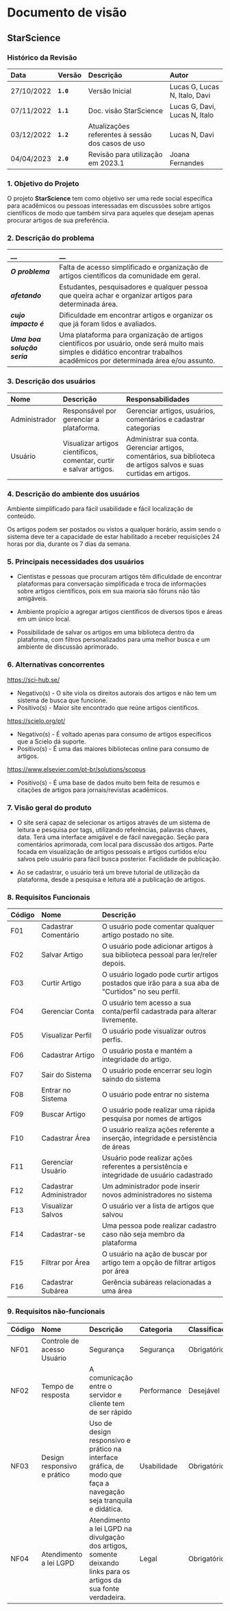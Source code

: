 # Documento de visão

## StarScience

### Histórico da Revisão

| Data       | Versão    | Descrição                                         | Autor                         |
| :--------- | :-------- | :------------------------------------------------ | :---------------------------- |
| 27/10/2022 | **`1.0`** | Versão Inicial                                    | Lucas G, Lucas N, Italo, Davi |
| 07/11/2022 | **`1.1`** | Doc. visão StarScience                            | Lucas G, Davi, Lucas N, Italo |
| 03/12/2022 | **`1.2`** | Atualizações referentes à sessão dos casos de uso | Lucas N, Davi                 |
| 04/04/2023 | **`2.0`** | Revisão para utilização em 2023.1                 | Joana Fernandes               |

### 1. Objetivo do Projeto

O projeto **StarScience** tem como objetivo ser uma rede social específica para acadêmicos ou pessoas interessadas em discussões sobre artigos científicos de modo que também sirva para aqueles que desejam apenas procurar artigos de sua preferência.

### 2. Descrição do problema

| \_\_                        | \_\_                                                                                                                                                                         |
| :-------------------------- | :--------------------------------------------------------------------------------------------------------------------------------------------------------------------------- |
| **_O problema_**            | Falta de acesso simplificado e organização de artigos científicos da comunidade em geral.                                                                                    |
| **_afetando_**              | Estudantes, pesquisadores e qualquer pessoa que queira achar e organizar artigos para determinada área.                                                                      |
| **_cujo impacto é_**        | Dificuldade em encontrar artigos e organizar os que já foram lidos e avaliados.                                                                                |
| **_Uma boa solução seria_** | Uma plataforma para organização de artigos científicos por usuário, onde será muito mais simples e didático encontrar trabalhos acadêmicos por determinada área e/ou assunto. |

### 3. Descrição dos usuários

| Nome          | Descrição                                                                                     | Responsabilidades                                                                                                   |
| :------------ | :-------------------------------------------------------------------------------------------- | :------------------------------------------------------------------------------------------------------------------ |
| Administrador | Responsável por gerenciar a plataforma.                                                       | Gerenciar artigos, usuários, comentários e cadastrar categorias                                                     |
| Usuário       | Visualizar artigos científicos, comentar, curtir e salvar artigos. | Administrar sua conta. Gerenciar artigos, comentários, sua biblioteca de artigos salvos e suas curtidas em artigos. |

### 4. Descrição do ambiente dos usuários

Ambiente simplificado para fácil usabilidade e fácil localização de conteúdo.

Os artigos podem ser postados ou vistos a qualquer horário, assim sendo o sistema deve ter a capacidade de estar habilitado
a receber requisições 24 horas por dia, durante os 7 dias da semana.

### 5. Principais necessidades dos usuários

- Cientistas e pessoas que procuram artigos têm dificuldade de encontrar plataformas para conversação simplificada e troca de informações sobre artigos científicos,  pois em sua maioria são fóruns não tão amigáveis.

- Ambiente propício a agregar artigos científicos de diversos tipos e áreas em um único local.

- Possibilidade de salvar os artigos em uma biblioteca dentro da plataforma, com filtros personalizados para uma melhor busca e um ambiente de discussão aprimorado.

### 6. Alternativas concorrentes

https://sci-hub.se/

- Negativo(s) - O site viola os direitos autorais dos artigos e não tem um sistema de busca que funcione.
- Positivo(s) - Maior site encontrado que reúne artigos científicos.

https://scielo.org/pt/

- Negativo(s) - É voltado apenas para consumo de artigos específicos que a Scielo dá suporte.
- Positivo(s) - É uma das maiores bibliotecas online para consumo de artigos.

https://www.elsevier.com/pt-br/solutions/scopus

- Positivo(s) - É uma base de dados muito bem feita de resumos e citações de artigos para jornais/revistas acadêmicos.

### 7. Visão geral do produto

- O site será capaz de selecionar os artigos através de um sistema de leitura e pesquisa por tags, utilizando referências, palavras chaves, data. Terá uma interface amigável e de fácil navegação. Seção para comentários aprimorada, com local para discussão dos artigos. Parte focada em visualização de artigos pessoais e artigos curtidos e/ou salvos pelo usuário para fácil busca posterior. Facilidade de publicação.

- Ao se cadastrar, o usuário terá um breve tutorial de utilização da plataforma, desde a pesquisa e leitura até a publicação de artigos.

### 8. Requisitos Funcionais

| Código | Nome                    | Descrição                                                                                          |
| :----- | :---------------------- | :------------------------------------------------------------------------------------------------- |
| F01    | Cadastrar Comentário    | O usuário pode comentar qualquer artigo postado no site.                                           |
| F02    | Salvar Artigo           | O usuário pode adicionar artigos à sua biblioteca pessoal para ler/reler depois.                   |
| F03    | Curtir Artigo           | O usuário logado pode curtir artigos postados que irão para a sua aba de "Curtidos" no seu perfil. |
| F04    | Gerenciar Conta         | O usuário tem acesso a sua conta/perfil cadastrada para alterar livremente.                        |
| F05    | Visualizar Perfil       | O usuário pode visualizar outros perfis.                                                           |
| F06    | Cadastrar Artigo        | O usuário posta e mantém a integridade do artigo.                                                  |
| F07    | Sair do Sistema         | O usuário pode encerrar seu login saindo do sistema                                                |
| F08    | Entrar no Sistema       | O usuário pode entrar no sistema                                                                   |
| F09    | Buscar Artigo           | O usuário pode realizar uma rápida pesquisa por nomes de artigos                                   |
| F10    | Cadastrar Área          | O usuário realiza ações referente a inserção, integridade e persistência de áreas                  |
| F11    | Gerenciar Usuário       | Usuário pode realizar ações referentes a persistência e integridade de usuário cadastrado          |
| F12    | Cadastrar Administrador | Um administrador pode inserir novos administradores no sistema                                     |
| F13    | Visualizar Salvos       | O usuário ver a lista de artigos que salvou                                                        |
| F14    | Cadastrar-se            | Uma pessoa pode realizar cadastro caso não seja membro da plataforma                               |
| F15    | Filtrar por Área        | O usuário na ação de buscar por artigo tem a opção de filtrar artigos por área                     |
| F16    | Cadastrar Subárea       | Gerência subáreas relacionadas a uma área                                                          |

### 9. Requisitos não-funcionais

| Código | Nome                        | Descrição                                                                                                         | Categoria   | Classificação |
| :----- | :-------------------------- | :---------------------------------------------------------------------------------------------------------------- | :---------- | :------------ |
| NF01   | Controle de acesso Usuário  | Segurança                                                                                                         | Segurança   | Obrigatório   |
| NF02   | Tempo de resposta           | A comunicação entre o servidor e cliente tem de ser rápido                                                        | Performance | Desejável     |
| NF03   | Design responsivo e prático | Uso de design responsivo e prático na interface gráfica, de modo que faça a navegação seja tranquila e didática.  | Usabilidade | Obrigatório   |
| NF04   | Atendimento a lei LGPD      | Atendimento a lei LGPD na divulgação dos artigos, somente deixando links para os artigos da sua fonte verdadeira. | Legal       | Obrigatório   |

